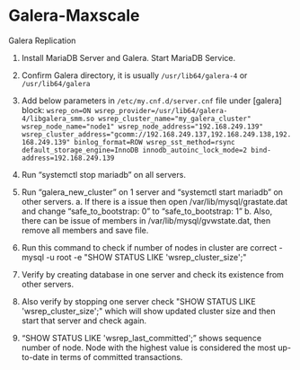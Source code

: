 # Galera-Maxscale

Galera Replication
1.	Install MariaDB Server and Galera. Start MariaDB Service.
2.	Confirm Galera directory, it is usually `/usr/lib64/galera-4` or `/usr/lib64/galera`
3.	Add below parameters in `/etc/my.cnf.d/server.cnf` file under [galera] block:
`
wsrep_on=ON
wsrep_provider=/usr/lib64/galera-4/libgalera_smm.so
wsrep_cluster_name="my_galera_cluster"
wsrep_node_name="node1"
wsrep_node_address="192.168.249.139"
wsrep_cluster_address="gcomm://192.168.249.137,192.168.249.138,192.168.249.139"
binlog_format=ROW
wsrep_sst_method=rsync
default_storage_engine=InnoDB
innodb_autoinc_lock_mode=2
bind-address=192.168.249.139
`

5.	Run “systemctl stop mariadb” on all servers.
6.	Run “galera_new_cluster” on 1 server and “systemctl start mariadb” on other servers.
a.	If there is a issue then open /var/lib/mysql/grastate.dat and change “safe_to_bootstrap: 0” to “safe_to_bootstrap: 1”
b.	Also, there can be issue of members in /var/lib/mysql/gvwstate.dat, then remove all members and save file.
7.	Run this command to check if number of nodes in cluster are correct - mysql -u root -e "SHOW STATUS LIKE 'wsrep_cluster_size';"
8.	Verify by creating database in one server and check its existence from other servers.
9.	Also verify by stopping one server check "SHOW STATUS LIKE 'wsrep_cluster_size';" which will show updated cluster size and then start that server and check again.
10.	“SHOW STATUS LIKE 'wsrep_last_committed';” shows sequence number of node. Node with the highest value is considered the most up-to-date in terms of committed transactions.
